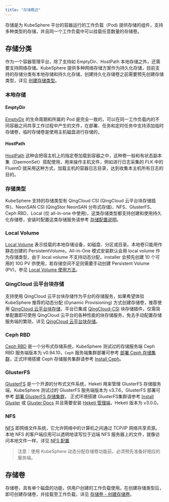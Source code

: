 ```yaml
---
title: "存储概述"
---
```


存储是为 KubeSphere 平台的容器运行的工作负载（Pod) 提供存储的组件，支持多种类型的存储，并且同一个工作负载中可以挂载任意数量的存储卷。

## 存储分类

作为一个容器管理平台，除了支持如 EmptyDir、HostPath 本地存储之外，还需要支持网络存储。KubeSphere 提供多种网络存储方案作为持久化存储，目前支持的存储分类有本地存储和持久化存储，创建持久化存储卷之前需要预先创建存储类型，详见 [创建存储类型](../../infrastructure/storageclass)。

### 本地存储

#### EmptyDir

[EmptyDir](https://kubernetes.io/docs/concepts/storage/volumes/#emptydir) 的生命周期和所属的 Pod 是完全一致的，可以在同一工作负载内的不同容器之间共享工作过程中产生的文件，在部署、任务和定时任务中支持添加临时存储卷，临时存储卷是使用主机磁盘进行存储的，

#### HostPath

[HostPath](https://kubernetes.io/docs/concepts/storage/volumes/#hostpath) 这种会把宿主机上的指定卷加载到容器之中，这种卷一般和有状态副本集（DaemonSet）搭配使用，用来操作主机文件，例如进行日志采集的 FLK 中的 FluentD 就采用这种方式，加载主机的容器日志目录，达到收集本主机所有日志的目的。

### 存储类型

KubeSphere 支持的存储类型有 QingCloud CSI (QingCloud 云平台块存储插件)、NeonSAN CSI (QingStor NeonSAN 分布式存储)、NFS、GlusterFS、Ceph RBD、Local (仅 all-in-one 中使用)，这类存储类型都支持创建和使用持久化存储卷，安装时配置这类存储服务请参考 [存储配置说明](../../installation/storage-configuration)。


### Local Volume

[Local Volume](https://kubernetes.io/docs/concepts/storage/volumes/#local) 表示挂载的本地存储设备，如磁盘、分区或目录。本地卷只能用作静态创建的 PersistentVolume。All-in-One 模式安装默认会用 local volume 作为存储类型，由于 local volume 不支持动态分配，installer 会预先创建 10 个可用的 10G PV 供使用，若存储空间不足则需要手动创建 Persistent Volume (PV)，参见 [Local Volume 使用方法](../local-volume)。


### QingCloud 云平台块存储

支持使用 QingCloud 云平台块存储作为平台的存储服务，如果希望体验 KubeSphere 推荐的动态分配 (Dynamic Provisioning) 方式创建存储卷，推荐使用 [QingCloud 云平台块存储](https://docs.qingcloud.com/product/storage/volume/)，平台已集成 [QingCloud-CSI](https://github.com/yunify/qingcloud-csi/blob/master/README_zh.md) 块存储插件，仅需简单配置即可使用 QingCloud 云平台的各种性能的块存储服务，免去手动配置存储服务端的繁琐，详见 [QingCloud 云平台块存储](../qingcloud-storage)。

### Ceph RBD

[Ceph RBD](https://ceph.com/) 是一个分布式存储系统，KubeSphere 测试过的存储服务端 Ceph RBD 服务端版本为 v0.94.10，`Ceph` 服务端集群部署可参考 [部署 Ceph 存储集群](https://docs.kubesphere.io/express/zh-CN/ceph-ks-install/)，正式环境搭建 Ceph 存储服务集群请参考 [Install Ceph](http://docs.ceph.com/docs/master/)。

### GlusterFS

[GlusterFS](https://www.gluster.org/) 是一个开源的分布式文件系统，Heketi 用来管理 GlusterFS 存储服务端，KubeSphere 测试过的  GlusterFS 服务端版本为 v3.7.6，GlusterFS 部署可参考 [部署 GlusterFS 存储集群](https://docs.kubesphere.io/express/zh-CN/glusterfs-ks-install/)， 正式环境搭建 GlusterFS集群请参考 [Install Gluster](https://www.gluster.org/install/) 或 [Gluster Docs](http://gluster.readthedocs.io/en/latest/Install-Guide/Install/) 并且需要安装 [Heketi 管理端](https://github.com/heketi/heketi/tree/master/docs/admin)，Heketi 版本为 v3.0.0。

### NFS

[NFS](https://kubernetes.io/docs/concepts/storage/volumes/#nfs) 即网络文件系统，它允许网络中的计算机之间通过 TCP/IP 网络共享资源。本地 NFS 的客户端应用可以透明地读写位于远端 NFS 服务器上的文件，就像访问本地文件一样，详见 [NFS 配置](../../installation/storage-configuration/#nfs)

> 注意：使用 KubeSphere 动态分配存储卷功能前，必须预先准备好相应的服务端。


## 存储卷

存储卷，具有单个磁盘的功能，供用户创建的工作负载使用。在创建存储类型后，即可创建存储卷，并挂载至工作负载，详见 [存储卷 - 创建存储卷](../../storage/PVC/#创建存储卷)。